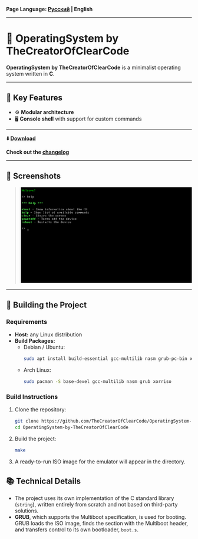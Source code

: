 **Page Language: [Русский](README.md) | English**

---

# 🌌 OperatingSystem by TheCreatorOfClearCode

**OperatingSystem by TheCreatorOfClearCode** is a minimalist operating system written in **C**.

---

## 📌 Key Features

- ⚙️ **Modular architecture**
- 🖥️ **Console shell** with support for custom commands

---

**⬇️ [Download](https://github.com/TheCreatorOfClearCode/OperatingSystem/releases/tag/v1.0)**

**Check out the [changelog](CHANGELOG.en.md)**

---

## 📸 Screenshots

> ![Main Screen](Screenshots/Main.png)

---

## 🔧 Building the Project

### Requirements

- **Host:** any Linux distribution
- **Build Packages:**
  - Debian / Ubuntu:
    ```bash
    sudo apt install build-essential gcc-multilib nasm grub-pc-bin xorriso
    ```
  - Arch Linux:
    ```bash
    sudo pacman -S base-devel gcc-multilib nasm grub xorriso
    ```

### Build Instructions

1. Clone the repository:
   ```bash
   git clone https://github.com/TheCreatorOfClearCode/OperatingSystem-by-TheCreatorOfClearCode.git
   cd OperatingSystem-by-TheCreatorOfClearCode
2. Build the project:
    ```bash
    make
    ```
3. A ready-to-run ISO image for the emulator will appear in the directory.

## 📚 Technical Details
- The project uses its own implementation of the C standard library (`string`),
 written entirely from scratch and not based on third-party solutions.
- **GRUB**, which supports the Multiboot specification, is used for booting.
 GRUB loads the ISO image, finds the section with the Multiboot header, and transfers control to its own bootloader, `boot.s`.
